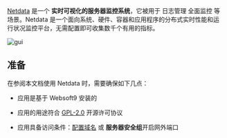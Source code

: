 [Netdata](https://www.netdata.cloud/) 是一个 **实时可视化的服务器监控系统**，它被用于 日志管理 全面监控  等场景。Netdata 是一个面向系统、硬件、容器和应用程序的分布式实时性能和运行状况监控平台，无需配置即可收集数千个有用的指标。


![gui](https://libs.websoft9.com/Websoft9/DocsPicture/zh/netdata/netdata-gui-websoft9.png)


## 准备

在参阅本文档使用 Netdata 时，需要确保如下几点：

- 应用是基于 Websoft9 安装的

- 应用的用途符合 [GPL-2.0](https://opensource.org/licenses/GPL-2.0) 开源许可协议

- 应用具备访问条件：[配置域名](./guide/appsetdomain) 或 **服务器安全组**开启网外端口
